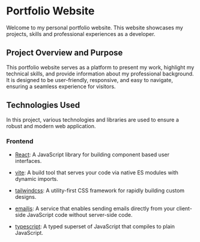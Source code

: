# Portfolio Website

Welcome to my personal portfolio website. This website showcases my projects, skills and professional experiences as a developer.

## Project Overview and Purpose

This portfolio website serves as a platform to present my work, highlight my technical skills, and provide information about my professional background. It is designed to be user-friendly, responsive, and easy to navigate, ensuring a seamless experience for visitors.

## Technologies Used

In this project, various technologies and libraries are used to ensure a robust and modern web application.

### Frontend

- [React](https://www.npmjs.com/package/react): A JavaScript library for building component based user interfaces.

- [vite](https://www.npmjs.com/package/vite): A build tool that serves your code via native ES modules with dynamic imports.

- [tailwindcss](https://www.npmjs.com/package/tailwindcss): A utility-first CSS framework for rapidly building custom designs.

- [emailjs](https://www.emailjs.com/): A service that enables sending emails directly from your client-side JavaScript code without server-side code.

- [typescript](https://www.typescriptlang.org/): A typed superset of JavaScript that compiles to plain JavaScript.
